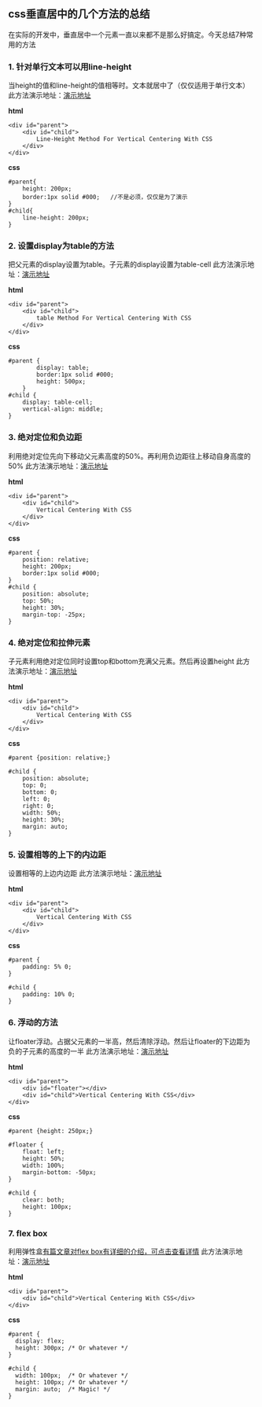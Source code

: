 ## css垂直居中的几个方法的总结
在实际的开发中，垂直居中一个元素一直以来都不是那么好搞定。今天总结7种常用的方法

### 1. 针对单行文本可以用line-height
当height的值和line-height的值相等时。文本就居中了（仅仅适用于单行文本）
此方法演示地址：[演示地址](http://codepen.io/zhaojianxin/pen/ZpQLEV)
	 
**html**
``` 
<div id="parent">
	<div id="child">
		Line-Height Method For Vertical Centering With CSS
	</div>
</div>
```  
**css**
```
#parent{
	height: 200px;     
	border:1px solid #000;   //不是必须，仅仅是为了演示
}
#child{
	line-height: 200px;
}
```

### 2. 设置display为table的方法
把父元素的display设置为table。子元素的display设置为table-cell 
此方法演示地址：[演示地址](http://codepen.io/zhaojianxin/pen/EgPkaz)
	 
**html**
``` 
<div id="parent">
	<div id="child">
		table Method For Vertical Centering With CSS
	</div>
</div>
```  
**css**
```
#parent {
		display: table;
		border:1px solid #000;
		height: 500px;
	}
#child {
	display: table-cell;
	vertical-align: middle;
}
```  
### 3. 绝对定位和负边距
利用绝对定位先向下移动父元素高度的50%。再利用负边距往上移动自身高度的50% 
此方法演示地址：[演示地址](http://codepen.io/zhaojianxin/pen/bwEgVY)
	 
**html**
``` 
<div id="parent">
	<div id="child">
		Vertical Centering With CSS
	</div>
</div>
```  
**css**
```
#parent {
	position: relative;
	height: 200px;
	border:1px solid #000;
}
#child {
	position: absolute;
	top: 50%;
	height: 30%;
	margin-top: -25px;
}
```  
### 4. 绝对定位和拉伸元素
子元素利用绝对定位同时设置top和bottom充满父元素。然后再设置height 
此方法演示地址：[演示地址](http://codepen.io/zhaojianxin/pen/bwEgVY)
	 
**html**
``` 
<div id="parent">
	<div id="child">
		Vertical Centering With CSS
	</div>
</div>
```  
**css**
```
#parent {position: relative;}

#child {
    position: absolute;
    top: 0;
    bottom: 0;
    left: 0;
    right: 0;
    width: 50%;
    height: 30%;
    margin: auto;
}
```      
### 5. 设置相等的上下的内边距
设置相等的上边内边距 
此方法演示地址：[演示地址](http://codepen.io/zhaojianxin/pen/BLjpKw)
	 
**html**
``` 
<div id="parent">
	<div id="child">
		Vertical Centering With CSS
	</div>
</div>
```  
**css**
```
#parent {
    padding: 5% 0;
}

#child {
    padding: 10% 0;
}
```      
### 6. 浮动的方法
让floater浮动。占据父元素的一半高，然后清除浮动。然后让floater的下边距为负的子元素的高度的一半 此方法演示地址：[演示地址](http://codepen.io/zhaojianxin/pen/pEgRbO)
	 
**html**
``` 
<div id="parent">
    <div id="floater"></div>
    <div id="child">Vertical Centering With CSS</div>
</div>
```  
**css**
```
#parent {height: 250px;}

#floater {
    float: left;
    height: 50%;
    width: 100%;
    margin-bottom: -50px;
}

#child {
    clear: both;
    height: 100px;
}
```    
### 7. flex box
利用弹性盒[有篇文章对flex box有详细的介绍，可点击查看详情](http://www.w3cplus.com/css3/a-guide-to-flexbox.html)
此方法演示地址：[演示地址](http://codepen.io/zhaojianxin/pen/XjXpKw)
	 
**html**
``` 
<div id="parent">
    <div id="child">Vertical Centering With CSS</div>
</div>
```  
**css**
```
#parent {
  display: flex;
  height: 300px; /* Or whatever */
}

#child {
  width: 100px;  /* Or whatever */
  height: 100px; /* Or whatever */
  margin: auto;  /* Magic! */
}
```    

